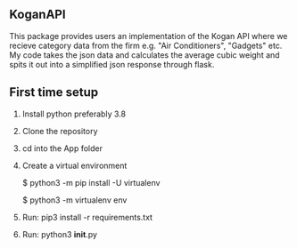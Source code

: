 ## KoganAPI

This package provides users an implementation of the Kogan API where we recieve category data from the firm e.g. "Air Conditioners", "Gadgets" etc.
My code takes the json data and calculates the average cubic weight and spits it out into a simplified json response through flask.

## First time setup
1.  Install python preferably 3.8
2.  Clone the repository
3.  cd into the App folder
4.  Create a virtual environment

    $ python3 -m pip install -U virtualenv
    
    $ python3 -m virtualenv env
    
5.  Run: pip3 install -r requirements.txt

6. Run: python3 __init__.py

    
    


